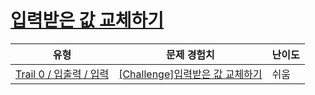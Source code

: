 # [입력받은 값 교체하기](https://www.codetree.ai/trails/complete/curated-cards/nl-pre-input-2)

|유형|문제 경험치|난이도|
|---|---|---|
|[Trail 0 / 입출력 / 입력](https://www.codetree.ai/trail-info/codetree-101/)|[[Challenge]입력받은 값 교체하기](https://www.codetree.ai/trails/complete/curated-cards/nl-pre-input-2/)|쉬움|


